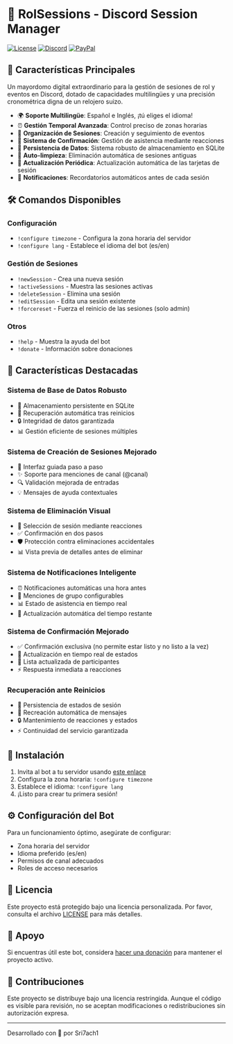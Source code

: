 # 🎲 RolSessions - Discord Session Manager

[![License](https://img.shields.io/badge/license-Custom-red.svg)](LICENSE)
[![Discord](https://img.shields.io/badge/Discord-Add%20Bot-7289DA.svg)](https://discord.com/oauth2/authorize?client_id=1313118498133905439)
[![PayPal](https://img.shields.io/badge/PayPal-Donate-blue.svg)](https://paypal.me/i7ach1)

## 🌟 Características Principales

Un mayordomo digital extraordinario para la gestión de sesiones de rol y eventos en Discord, dotado de capacidades multilingües y una precisión cronométrica digna de un relojero suizo.

- 🌍 **Soporte Multilingüe**: Español e Inglés, ¡tú eliges el idioma!
- ⏰ **Gestión Temporal Avanzada**: Control preciso de zonas horarias
- 📅 **Organización de Sesiones**: Creación y seguimiento de eventos
- 👥 **Sistema de Confirmación**: Gestión de asistencia mediante reacciones
- 🔄 **Persistencia de Datos**: Sistema robusto de almacenamiento en SQLite
- 🧹 **Auto-limpieza**: Eliminación automática de sesiones antiguas
- 🔄 **Actualización Periódica**: Actualización automática de las tarjetas de sesión
- 🔔 **Notificaciones**: Recordatorios automáticos antes de cada sesión

## 🛠️ Comandos Disponibles

### Configuración
- `!configure timezone` - Configura la zona horaria del servidor
- `!configure lang` - Establece el idioma del bot (es/en)

### Gestión de Sesiones
- `!newSession` - Crea una nueva sesión
- `!activeSessions` - Muestra las sesiones activas
- `!deleteSession` - Elimina una sesión
- `!editSession` - Edita una sesión existente
- `!forcereset` - Fuerza el reinicio de las sesiones (solo admin)

### Otros
- `!help` - Muestra la ayuda del bot
- `!donate` - Información sobre donaciones

## 🎯 Características Destacadas

### Sistema de Base de Datos Robusto
- 💾 Almacenamiento persistente en SQLite
- 🔄 Recuperación automática tras reinicios
- 🔒 Integridad de datos garantizada
- 📊 Gestión eficiente de sesiones múltiples

### Sistema de Creación de Sesiones Mejorado
- 📝 Interfaz guiada paso a paso
- ✨ Soporte para menciones de canal (@canal)
- 🔍 Validación mejorada de entradas
- 💡 Mensajes de ayuda contextuales

### Sistema de Eliminación Visual
- 🎯 Selección de sesión mediante reacciones
- ✅ Confirmación en dos pasos
- 🛡️ Protección contra eliminaciones accidentales
- 📊 Vista previa de detalles antes de eliminar

### Sistema de Notificaciones Inteligente
- ⏰ Notificaciones automáticas una hora antes
- 🔔 Menciones de grupo configurables
- 📊 Estado de asistencia en tiempo real
- 🔄 Actualización automática del tiempo restante

### Sistema de Confirmación Mejorado
- ✅ Confirmación exclusiva (no permite estar listo y no listo a la vez)
- 🔄 Actualización en tiempo real de estados
- 👥 Lista actualizada de participantes
- ⚡ Respuesta inmediata a reacciones

### Recuperación ante Reinicios
- 💾 Persistencia de estados de sesión
- 🔄 Recreación automática de mensajes
- 🔒 Mantenimiento de reacciones y estados
- ⚡ Continuidad del servicio garantizada

## 🚀 Instalación

1. Invita al bot a tu servidor usando [este enlace](https://discord.com/oauth2/authorize?client_id=1313118498133905439)
2. Configura la zona horaria: `!configure timezone`
3. Establece el idioma: `!configure lang`
4. ¡Listo para crear tu primera sesión!

## ⚙️ Configuración del Bot

Para un funcionamiento óptimo, asegúrate de configurar:
- Zona horaria del servidor
- Idioma preferido (es/en)
- Permisos de canal adecuados
- Roles de acceso necesarios

## 📜 Licencia

Este proyecto está protegido bajo una licencia personalizada. Por favor, consulta el archivo [LICENSE](LICENSE) para más detalles.

## 💝 Apoyo

Si encuentras útil este bot, considera [hacer una donación](https://paypal.me/i7ach1) para mantener el proyecto activo.

## 🤝 Contribuciones

Este proyecto se distribuye bajo una licencia restringida. Aunque el código es visible para revisión, no se aceptan modificaciones o redistribuciones sin autorización expresa.

---
Desarrollado con 💖 por Sri7ach1